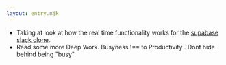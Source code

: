 ```yaml
---
layout: entry.njk
---
```


- Taking at look at how the real time functionality works for the [supabase slack clone](https://github.com/supabase/supabase/tree/master/examples/nextjs-slack-clone).
- Read some more Deep Work. Busyness !== to Productivity . Dont hide behind being "busy".
